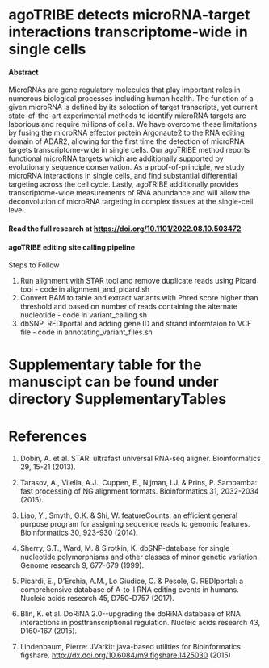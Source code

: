 # agoTRIBE detects microRNA-target interactions transcriptome-wide in single cells

#### Abstract

MicroRNAs are gene regulatory molecules that play important roles in numerous biological processes including human health. The function of a given microRNA is defined by its selection of target transcripts, yet current state-of-the-art experimental methods to identify microRNA targets are laborious and require millions of cells. We have overcome these limitations by fusing the microRNA effector protein Argonaute2 to the RNA editing domain of ADAR2, allowing for the first time the detection of microRNA targets transcriptome-wide in single cells. Our agoTRIBE method reports functional microRNA targets which are additionally supported by evolutionary sequence conservation. As a proof-of-principle, we study microRNA interactions in single cells, and find substantial differential targeting across the cell cycle. Lastly, agoTRIBE additionally provides transcriptome-wide measurements of RNA abundance and will allow the deconvolution of microRNA targeting in complex tissues at the single-cell level.

#### Read the full research at https://doi.org/10.1101/2022.08.10.503472 





#### agoTRIBE editing site calling pipeline
Steps to Follow
1. Run alignment with STAR tool and remove duplicate reads using Picard tool - code in alignment_and_picard.sh
2. Convert BAM to table and extract variants with Phred score higher than threshold and based on number of reads containing the alternate nucleotide - code in variant_calling.sh
3. dbSNP, REDIportal and adding gene ID and strand informtaion to VCF file - code in annotating_variant_files.sh


# Supplementary table for the manuscipt can be found under directory SupplementaryTables

# References
1. Dobin, A. et al. STAR: ultrafast universal RNA-seq aligner. Bioinformatics 29, 15-21 (2013).

2. Tarasov, A., Vilella, A.J., Cuppen, E., Nijman, I.J. & Prins, P. Sambamba: fast processing of NG alignment formats. Bioinformatics 31, 2032-2034 (2015).

3. Liao, Y., Smyth, G.K. & Shi, W. featureCounts: an efficient general purpose program for assigning sequence reads to genomic features. Bioinformatics 30, 923-930 (2014).

4. Sherry, S.T., Ward, M. & Sirotkin, K. dbSNP-database for single nucleotide polymorphisms and other classes of minor genetic variation. Genome research 9, 677-679 (1999).

5. Picardi, E., D'Erchia, A.M., Lo Giudice, C. & Pesole, G. REDIportal: a comprehensive database of A-to-I RNA editing events in humans. Nucleic acids research 45, D750-D757 (2017).

6. Blin, K. et al. DoRiNA 2.0--upgrading the doRiNA database of RNA interactions in posttranscriptional regulation. Nucleic acids research 43, D160-167 (2015).

7. Lindenbaum, Pierre: JVarkit: java-based utilities for Bioinformatics. figshare. http://dx.doi.org/10.6084/m9.figshare.1425030 (2015)
